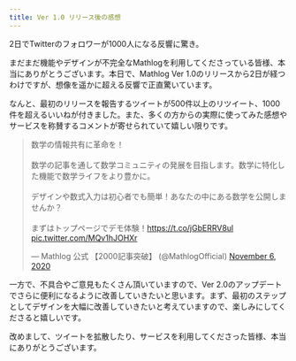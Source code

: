 ```yaml
---
title: Ver 1.0 リリース後の感想
---
```


2日でTwitterのフォロワーが1000人になる反響に驚き。

<!--truncate-->

まだまだ機能やデザインが不完全なMathlogを利用してくださっている皆様、本当にありがとうございます。本日で、Mathlog Ver 1.0のリリースから2日が経つわけですが、想像を遥かに超える反響で正直驚いています。

なんと、最初のリリースを報告するツイートが500件以上のリツイート、1000件を超えるいいねが付きました。また、多くの方からの実際に使ってみた感想やサービスを称賛するコメントが寄せられていて嬉しい限りです。

<blockquote class="twitter-tweet"><p lang="ja" dir="ltr">数学の情報共有に革命を！<br><br>数学の記事を通して数学コミュニティの発展を目指します。数学に特化した機能で数学ライフをより豊かに。<br><br>デザインや数式入力は初心者でも簡単！あなたの中にある数学を公開しませんか？<br><br>まずはトップページでデモ体験！<a href="https://t.co/jGbERRV8ul">https://t.co/jGbERRV8ul</a> <a href="https://t.co/MQv1hJOHXr">pic.twitter.com/MQv1hJOHXr</a></p>&mdash; Mathlog 公式 【2000記事突破】 (@MathlogOfficial) <a href="https://twitter.com/MathlogOfficial/status/1324665744039108611?ref_src=twsrc%5Etfw">November 6, 2020</a></blockquote> <script async src="https://platform.twitter.com/widgets.js" charset="utf-8"></script>

一方で、不具合やご意見もたくさん頂いていますので、Ver 2.0のアップデートでさらに便利になるように改善していきたいと思います。まず、最初のステップとしてデザインを大幅に改善していきたいと考えていますので、楽しみにしてくださると嬉しいです。

改めまして、ツイートを拡散したり、サービスを利用してくださった皆様、本当にありがとうございます。